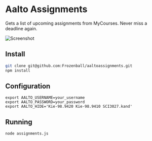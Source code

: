 # Aalto Assignments
Gets a list of upcoming assignments from MyCourses. Never miss a deadline again.

![Screenshot](http://i.imgur.com/1ncYXE5.png)

## Install
````bash
git clone git@github.com:Frozenball/aaltoassignments.git
npm install
````

## Configuration
````
export AALTO_USERNAME=your_username
export AALTO_PASSWORD=your_password
export AALTO_HIDE='Kie-98.9420 Kie-98.9410 SCI3027.kand'
````

## Running
````
node assignments.js
````
